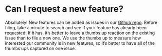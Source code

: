 # Can I request a new feature?

Absolutely! New features can be added as issues in our [Github repo](https://github.com/metabase/metabase/issues). Before filing, take a minute to search and see if your feature has already been requested. If it has, it’s better to leave a thumbs up reaction on the existing issue than to file a new one. We use the thumbs up to measure how interested our community is in new features, so it’s better to have all of the thumbs ups captured on one issue.